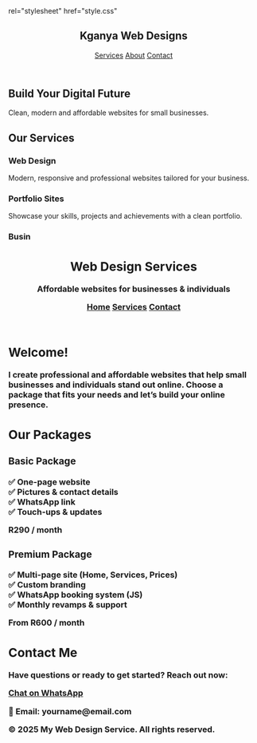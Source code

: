 <!DOCTYPE html><html lang="en">
<head><link>rel="stylesheet" href="style.css"</link>
<body>
  <header>
    <h2>Kganya Web Designs</h2>
    <nav>
      <a href="#services">Services</a>
      <a href="#about">About</a>
      <a href="#contact">Contact</a>
    </nav>
  </header>  <section class="hero">
    <h1>Build Your Digital Future</h1>
    <p>Clean, modern and affordable websites for small businesses.</p>
  </section>  <section id="services" class="section">
    <h2>Our Services</h2>
    <div class="services">
      <div class="card">
        <h3>Web Design</h3>
        <p>Modern, responsive and professional websites tailored for your business.</p>
      </div>
      <div class="card">
        <h3>Portfolio Sites</h3>
        <p>Showcase your skills, projects and achievements with a clean portfolio.</p>
      </div>
      <div class="card">
        <h3>Busin<!DOCTYPE html>
<html lang="en">
<head>
  <meta charset="UTF-8">
  <meta name="viewport" content="width=device-width, initial-scale=1.0">
  <title>My Web Design Service</title>
  <link rel="stylesheet" href="style.css">
</head>
<body>
  <header>
    <h1>Web Design Services</h1>
    <p>Affordable websites for businesses & individuals</p>
    <nav>
      <a href="#home">Home</a>
      <a href="#services">Services</a>
      <a href="#contact">Contact</a>
    </nav>
  </header>

  <section id="home">
    <h2>Welcome!</h2>
    <p>I create professional and affordable websites that help small businesses and individuals stand out online. Choose a package that fits your needs and let’s build your online presence.</p>
  </section>

  <section id="services">
    <h2>Our Packages</h2>
    <div class="services">
      <div class="card">
        <h3>Basic Package</h3>
        <p>✅ One-page website<br>
           ✅ Pictures & contact details<br>
           ✅ WhatsApp link<br>
           ✅ Touch-ups & updates</p>
        <p><strong>R290 / month</strong></p>
      </div>
      <div class="card">
        <h3>Premium Package</h3>
        <p>✅ Multi-page site (Home, Services, Prices)<br>
           ✅ Custom branding<br>
           ✅ WhatsApp booking system (JS)<br>
           ✅ Monthly revamps & support</p>
        <p><strong>From R600 / month</strong></p>
      </div>
    </div>
  </section>

  <section id="contact">
    <h2>Contact Me</h2>
    <p>Have questions or ready to get started? Reach out now:</p>
    <a class="btn" href="https://wa.me/27XXXXXXXXX" target="_blank">Chat on WhatsApp</a>
    <p>📧 Email: yourname@email.com</p>
  </section>

  <footer>
    <p>&copy; 2025 My Web Design Service. All rights reserved.</p>
  </footer>

  <script src="script.js"></script>
</body>
</html>
